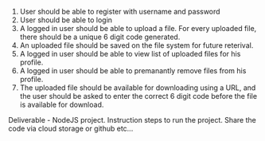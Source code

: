 1. User should be able to register with username and password
2. User should be able to login
3. A logged in user should be able to upload a file. For every uploaded file, there should be a unique 6 digit code generated.
4. An uploaded file should be saved on the file system for future reterival.
5. A logged in user should be able to view list of uploaded files for his profile.
6. A logged in user should be able to premanantly remove files from his profile.
7. The uploaded file should be available for downloading using a URL, and the user should be asked to enter the correct 6 digit code before the file is available for download.

Deliverable - NodeJS project. Instruction steps to run the project. Share the code via cloud storage or github etc...